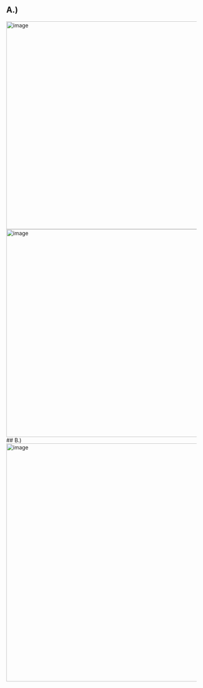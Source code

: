 ## A.)
<img width="549" alt="image" src="https://github.com/user-attachments/assets/bea9ddb2-ffd5-4685-b34d-bed3cddf3aad" />
<img width="549" alt="image" src="https://github.com/user-attachments/assets/52e77d56-eddc-4d6c-b947-a00ac66998cd" />
## B.)
<img width="629" alt="image" src="https://github.com/user-attachments/assets/0868d7f3-2c1e-4ea4-ac0f-f94c07bae53b" />

